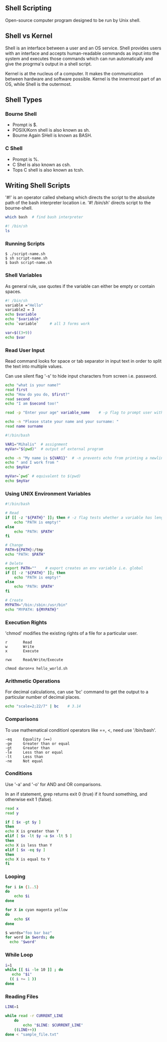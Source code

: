 ## Shell Scripting

Open-source computer program designed to be run by Unix shell.

## Shell vs Kernel

Shell is an interface between a user and an OS service. Shell provides users with an interface and accepts human-readable commands as input into the system and executes those commands which can run automatically and give the progrma's output in a shell script.

Kernel is at the nucleus of a computer. It makes the communication between hardware and software possible. Kernel is the innermost part of an OS, while Shell is the outermost.

## Shell Types

### Bourne Shell

-   Prompt is $.
-   POSIX/Korn shell is also known as sh.
-   Bourne Again SHell is known as BASH.

### C Shell

-   Prompt is %.
-   C Shel is also known as csh.
-   Tops C shell is also known as tcsh.

## Writing Shell Scripts

'#!' is an operator called shebang which directs the script to the absolute path of the bash interpreter location i.e. '#! /bin/sh' directs script to the bourne-shell.

```sh
which bash  # find bash interpreter

#! /bin/sh
ls
```

### Running Scripts

```console
$ ./script-name.sh
$ sh script-name.sh
$ bash script-name.sh
```

### Shell Variables

As general rule, use quotes if the variable can either be empty or contain spaces.

```sh
#! /bin/sh
variable ="Hello"
variable2 = 3
echo $variable
echo "$variable"
echo `variable`     # all 3 forms work

var=$((3+9))
echo $var
```

### Read User Input

Read command looks for space or tab separator in input text in order to split the text into multiple values.

Can use silent flag '-s' to hide input characters from screen i.e. password.

```sh
echo "what is your name?"
read first
echo "How do you do, $first?"
read second
echo "I am $second too!"

read -p "Enter your age" variable_name    # -p flag to prompt user with a custom msg

echo -n "Please state your name and your surname: "
read name surname
```

```sh
#!/bin/bash

VAR1="Mihalis"  # assignment
myVar="$(pwd)"  # output of external program

echo -n "My name is ${VAR1}"  # -n prevents echo from printing a newline character
echo " and I work from "
echo $myVar

myVar=`pwd` # equivalent to $(pwd)
echo $myVar
```

### Using UNIX Environment Variables

```sh
#!/bin/bash

# Read
if [[ -z "${PATH}" ]]; then # -z flag tests whether a variable has length of 0
    echo "PATH is empty!"
else
    echo "PATH: $PATH"
fi

# Change
PATH=${PATH}:/tmp
echo "PATH: $PATH"

# Delete
export PATH=""    # export creates an env variable i.e. global
if [[ -z "${PATH}" ]]; then
    echo "PATH is empty!"
else
    echo "PATH: $PATH"
fi

# Create
MYPATH="/bin:/sbin:/usr/bin"
echo "MYPATH: ${MYPATH}"
```

### Execution Rights

'chmod' modifies the existing rights of a file for a particular user.

```
r       Read
w       Write
x       Execute

rwx     Read/Write/Execute
```

```console
chmod daron+x hello_world.sh
```

### Arithmetic Operations

For decimal calculations, can use 'bc' command to get the output to a particular number of decimal places.

```sh
echo "scale=2;22/7" | bc    # 3.14
```

### Comparisons

To use mathematical conditionl operators like ==, <, need use '/bin/bash'.

```
-eq     Equality (==)
-ge     Greater than or equal
-gt     Greater than
-le     Less than or equal
-lt     Less than
-ne     Not equal
```

### Conditions

Use '-a' and '-o' for AND and OR comparisons.

In an if statement, grep returns exit 0 (true) if it found something, and otherwise exit 1 (false).

```sh
read x
read y

if [ $x -gt $y ]
then
echo X is greater than Y
elif [ $x -lt $y -a $x -lt 5 ]
then
echo X is less than Y
elif [ $x -eq $y ]
then
echo X is equal to Y
fi
```

### Looping

```sh
for i in {1..5}
do
    echo $i
done

for X in cyan magenta yellow
do
	echo $X
done

$ words="foo bar baz"
for word in $words; do
  echo "$word"
```

### While Loop

```sh
i=1
while [[ $i -le 10 ]] ; do
   echo "$i"
  (( i += 1 ))
done
```

### Reading Files

```sh
LINE=1

while read -r CURRENT_LINE
	do
		echo "$LINE: $CURRENT_LINE"
    ((LINE++))
done < "sample_file.txt"
```

